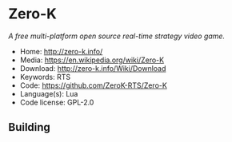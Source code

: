# Zero-K

_A free multi-platform open source real-time strategy video game._

- Home: http://zero-k.info/
- Media: https://en.wikipedia.org/wiki/Zero-K
- Download: http://zero-k.info/Wiki/Download
- Keywords: RTS
- Code: https://github.com/ZeroK-RTS/Zero-K
- Language(s): Lua
- Code license: GPL-2.0

## Building


